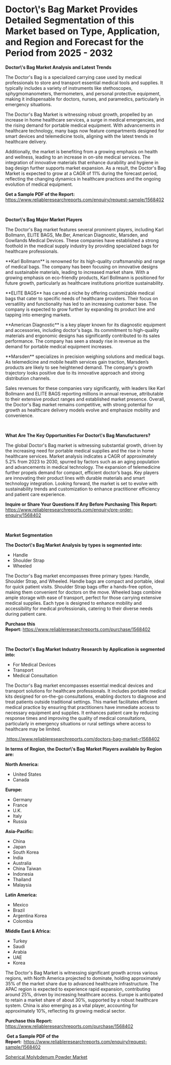 <p><h1>Doctor\'s Bag Market Provides Detailed Segmentation of this Market based on Type, Application, and Region and Forecast for the Period from 2025 - 2032</h1></p><p><strong>Doctor\'s Bag Market Analysis and Latest Trends</strong></p>
<p><p>The Doctor's Bag is a specialized carrying case used by medical professionals to store and transport essential medical tools and supplies. It typically includes a variety of instruments like stethoscopes, sphygmomanometers, thermometers, and personal protective equipment, making it indispensable for doctors, nurses, and paramedics, particularly in emergency situations.</p><p>The Doctor's Bag Market is witnessing robust growth, propelled by an increase in home healthcare services, a surge in medical emergencies, and the rising demand for portable medical equipment. With advancements in healthcare technology, many bags now feature compartments designed for smart devices and telemedicine tools, aligning with the latest trends in healthcare delivery. </p><p>Additionally, the market is benefiting from a growing emphasis on health and wellness, leading to an increase in on-site medical services. The integration of innovative materials that enhance durability and hygiene in bag design further supports market expansion. As a result, the Doctor's Bag Market is expected to grow at a CAGR of 11% during the forecast period, reflecting the changing dynamics in healthcare practices and the ongoing evolution of medical equipment.</p></p>
<p><strong>Get a Sample PDF of the Report:&nbsp;</strong> <a href="https://www.reliableresearchreports.com/enquiry/request-sample/1568402?utm_campaign=2295&utm_medium=2&utm_source=Github&utm_content=ia&utm_term=25032025&utm_id=doctors-bag">https://www.reliableresearchreports.com/enquiry/request-sample/1568402</a></p>
<p>&nbsp;</p>
<p><strong>Doctor\'s Bag Major Market Players</strong></p>
<p><p>The Doctor's Bag market features several prominent players, including Karl Bollmann, ELITE BAGS, Me.Ber, American Diagnostic, Marsden, and Gowllands Medical Devices. These companies have established a strong foothold in the medical supply industry by providing specialized bags for healthcare professionals.</p><p>**Karl Bollmann** is renowned for its high-quality craftsmanship and range of medical bags. The company has been focusing on innovative designs and sustainable materials, leading to increased market share. With a growing emphasis on eco-friendly products, Karl Bollmann is positioned for future growth, particularly as healthcare institutions prioritize sustainability.</p><p>**ELITE BAGS** has carved a niche by offering customizable medical bags that cater to specific needs of healthcare providers. Their focus on versatility and functionality has led to an increasing customer base. The company is expected to grow further by expanding its product line and tapping into emerging markets.</p><p>**American Diagnostic** is a key player known for its diagnostic equipment and accessories, including doctor's bags. Its commitment to high-quality materials and ergonomic designs has significantly contributed to its sales performance. The company has seen a steady rise in revenue as the demand for portable medical equipment increases.</p><p>**Marsden** specializes in precision weighing solutions and medical bags. As telemedicine and mobile health services gain traction, Marsden’s products are likely to see heightened demand. The company's growth trajectory looks positive due to its innovative approach and strong distribution channels.</p><p>Sales revenues for these companies vary significantly, with leaders like Karl Bollmann and ELITE BAGS reporting millions in annual revenue, attributable to their extensive product ranges and established market presence. Overall, the Doctor's Bag market remains competitive, with strong potential for growth as healthcare delivery models evolve and emphasize mobility and convenience.</p></p>
<p>&nbsp;</p>
<p><strong>What Are The Key Opportunities For Doctor\'s Bag Manufacturers?</strong></p>
<p><p>The global Doctor's Bag market is witnessing substantial growth, driven by the increasing need for portable medical supplies and the rise in home healthcare services. Market analysis indicates a CAGR of approximately 5.2% from 2023 to 2030, spurred by factors such as an aging population and advancements in medical technology. The expansion of telemedicine further propels demand for compact, efficient doctor’s bags. Key players are innovating their product lines with durable materials and smart technology integration. Looking forward, the market is set to evolve with sustainability trends and customization to enhance practitioner efficiency and patient care experience.</p></p>
<p><strong>Inquire or Share Your Questions If Any Before Purchasing This Report:</strong> <a href="https://www.reliableresearchreports.com/enquiry/pre-order-enquiry/1568402?utm_campaign=2295&utm_medium=2&utm_source=Github&utm_content=ia&utm_term=25032025&utm_id=doctors-bag">https://www.reliableresearchreports.com/enquiry/pre-order-enquiry/1568402</a></p>
<p>&nbsp;</p>
<p><strong>Market Segmentation</strong></p>
<p><strong>The Doctor\'s Bag Market Analysis by types is segmented into:</strong></p>
<p><ul><li>Handle</li><li>Shoulder Strap</li><li>Wheeled</li></ul></p>
<p><p>The Doctor's Bag market encompasses three primary types: Handle, Shoulder Strap, and Wheeled. Handle bags are compact and portable, ideal for quick patient visits. Shoulder Strap bags offer a hands-free option, making them convenient for doctors on the move. Wheeled bags combine ample storage with ease of transport, perfect for those carrying extensive medical supplies. Each type is designed to enhance mobility and accessibility for medical professionals, catering to their diverse needs during patient care.</p></p>
<p><strong>Purchase this Report:&nbsp;</strong><a href="https://www.reliableresearchreports.com/purchase/1568402?utm_campaign=2295&utm_medium=2&utm_source=Github&utm_content=ia&utm_term=25032025&utm_id=doctors-bag">https://www.reliableresearchreports.com/purchase/1568402</a></p>
<p>&nbsp;</p>
<p><strong>The Doctor\'s Bag Market Industry Research by Application is segmented into:</strong></p>
<p><ul><li>For Medical Devices</li><li>Transport</li><li>Medical Consultation</li></ul></p>
<p><p>The Doctor's Bag market encompasses essential medical devices and transport solutions for healthcare professionals. It includes portable medical kits designed for on-the-go consultations, enabling doctors to diagnose and treat patients outside traditional settings. This market facilitates efficient medical practice by ensuring that practitioners have immediate access to necessary equipment and supplies. It enhances patient care by reducing response times and improving the quality of medical consultations, particularly in emergency situations or rural settings where access to healthcare may be limited.</p></p>
<p><a href="https://www.reliableresearchreports.com/doctors-bag-market-r1568402?utm_campaign=2295&utm_medium=2&utm_source=Github&utm_content=ia&utm_term=25032025&utm_id=doctors-bag">&nbsp;https://www.reliableresearchreports.com/doctors-bag-market-r1568402</a></p>
<p><strong>In terms of Region, the Doctor\'s Bag Market Players available by Region are:</strong></p>
<p>
    <p> <strong> North America: </strong>
        <ul>
            <li>United States</li>
            <li>Canada</li>
        </ul>
        </p> 
    <p> <strong> Europe: </strong>
        <ul>
            <li>Germany</li>
            <li>France</li>
            <li>U.K.</li>
            <li>Italy</li>
            <li>Russia</li>
        </ul>
        </p> 
    <p> <strong> Asia-Pacific: </strong>
        <ul>
            <li>China</li>
            <li>Japan</li>
            <li>South Korea</li>
            <li>India</li>
            <li>Australia</li>
            <li>China Taiwan</li>
            <li>Indonesia</li>
            <li>Thailand</li>
            <li>Malaysia</li>
        </ul>
        </p> 
    <p> <strong> Latin America: </strong>
        <ul>
            <li>Mexico</li>
            <li>Brazil</li>
            <li>Argentina Korea</li>
            <li>Colombia</li>
        </ul>
        </p> 
    <p> <strong> Middle East & Africa: </strong>
        <ul>
            <li>Turkey</li>
            <li>Saudi</li>
            <li>Arabia</li>
            <li>UAE</li>
            <li>Korea</li>
        </ul>
    </p>
    </p>
<p><p>The Doctor's Bag Market is witnessing significant growth across various regions, with North America projected to dominate, holding approximately 35% of the market share due to advanced healthcare infrastructure. The APAC region is expected to experience rapid expansion, contributing around 25%, driven by increasing healthcare access. Europe is anticipated to retain a market share of about 30%, supported by a robust healthcare system. China is also emerging as a vital player, accounting for approximately 10%, reflecting its growing medical sector.</p></p>
<p><strong>Purchase this Report: </strong><a href="https://www.reliableresearchreports.com/purchase/1568402?utm_campaign=2295&utm_medium=2&utm_source=Github&utm_content=ia&utm_term=25032025&utm_id=doctors-bag">https://www.reliableresearchreports.com/purchase/1568402</a></p>
<p>&nbsp;<strong>Get a Sample PDF of the Report:&nbsp;&nbsp;</strong><a href="https://www.reliableresearchreports.com/enquiry/request-sample/1568402?utm_campaign=2295&utm_medium=2&utm_source=Github&utm_content=ia&utm_term=25032025&utm_id=doctors-bag">https://www.reliableresearchreports.com/enquiry/request-sample/1568402</a></p>
<p><strong></strong></p>
<p><p><a href="https://github.com/guneycigdem35/Market-Research-Report-List-5/blob/main/spherical-molybdenum-powder-market.md?utm_campaign=2295&utm_medium=2&utm_source=Github&utm_content=ia&utm_term=25032025&utm_id=doctors-bag">Spherical Molybdenum Powder Market</a></p></p>